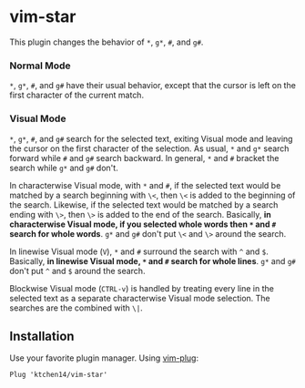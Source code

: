 vim-star
========

This plugin changes the behavior of `*`, `g*`, `#`, and `g#`.

### Normal Mode

`*`, `g*`, `#`, and `g#` have their usual behavior, except that the cursor is
left on the first character of the current match.

### Visual Mode

`*`, `g*`, `#`, and `g#` search for the selected text, exiting Visual mode and
leaving the cursor on the first character of the selection. As usual, `*` and
`g*` search forward while `#` and `g#` search backward. In general, `*` and `#`
bracket the search while `g*` and `g#` don't.

In characterwise Visual mode, with `*` and `#`, if the selected text would be
matched by a search beginning with `\<`, then `\<` is added to the beginning of
the search. Likewise, if the selected text would be matched by a search ending
with `\>`, then `\>` is added to the end of the search. Basically, **in
characterwise Visual mode, if you selected whole words then `*` and `#` search
for whole words**. `g*` and `g#` don't put `\<` and `\>` around the search.

In linewise Visual mode (`V`), `*` and `#` surround the search with `^` and `$`.
Basically, **in linewise Visual mode, `*` and `#` search for whole lines**. `g*`
and `g#` don't put `^` and `$` around the search.

Blockwise Visual mode (`CTRL-v`) is handled by treating every line in the
selected text as a separate characterwise Visual mode selection. The searches
are the combined with `\|`.

Installation
------------

Use your favorite plugin manager. Using [vim-plug]:

```vim
Plug 'ktchen14/vim-star'
```

[vim-plug]: https://github.com/junegunn/vim-plug
